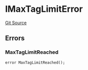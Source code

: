 # IMaxTagLimitError
[Git Source](https://github.com/thrackle-io/rules-engine/blob/0775549ba2fe667ec66be14a19fcc8b784774a43/src/common/IErrors.sol)


## Errors
### MaxTagLimitReached

```solidity
error MaxTagLimitReached();
```

